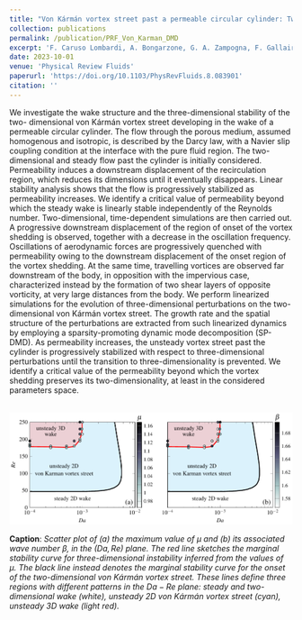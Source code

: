 ```yaml
---
title: "Von Kármán vortex street past a permeable circular cylinder: Two-dimensional flow and dynamic-mode-decomposition-based secondary stability analysis"
collection: publications
permalink: /publication/PRF_Von_Karman_DMD
excerpt: 'F. Caruso Lombardi, A. Bongarzone, G. A. Zampogna, F. Gallaire, S. Camarri and P. G. Ledda'
date: 2023-10-01
venue: 'Physical Review Fluids'
paperurl: 'https://doi.org/10.1103/PhysRevFluids.8.083901'
citation: ''
---
```

We investigate the wake structure and the three-dimensional stability of the two- dimensional von Kármán vortex street developing in the wake of a permeable circular cylinder. The flow through the porous medium, assumed homogenous and isotropic, is described by the Darcy law, with a Navier slip coupling condition at the interface with the pure fluid region. The two-dimensional and steady flow past the cylinder is initially considered. Permeability induces a downstream displacement of the recirculation region, which reduces its dimensions until it eventually disappears. Linear stability analysis shows that the flow is progressively stabilized as permeability increases. We identify a critical value of permeability beyond which the steady wake is linearly stable independently of the Reynolds number. Two-dimensional, time-dependent simulations are then carried out. A progressive downstream displacement of the region of onset of the vortex shedding is observed, together with a decrease in the oscillation frequency. Oscillations of aerodynamic forces are progressively quenched with permeability owing to the downstream displacement of the onset region of the vortex shedding. At the same time, travelling vortices are observed far downstream of the body, in opposition with the impervious case, characterized instead by the formation of two shear layers of opposite vorticity, at very large distances from the body. We perform linearized simulations for the evolution of three-dimensional perturbations on the two-dimensional von Kármán vortex street. The growth rate and the spatial structure of the perturbations are extracted from such linearized dynamics by employing a sparsity-promoting dynamic mode decomposition (SP-DMD). As permeability increases, the unsteady vortex street past the cylinder is progressively stabilized with respect to three-dimensional perturbations until the transition to three-dimensionality is prevented. We identify a critical value of the permeability beyond which the vortex shedding preserves its two-dimensionality, at least in the considered parameters space.

<br/><img src='/images/PRF_Von_Karman_DMD_GA.pdf'>

**Caption**: _Scatter plot of (a) the maximum value of μ and (b) its associated wave number $\beta$, in the $\left(Da,Re\right)$ plane. The red line sketches the marginal stability curve for three-dimensional instability inferred from the values of $\mu$. The black line instead denotes the marginal stability curve for the onset of the two-dimensional von Kármán vortex street. These lines define three regions with different patterns in the $Da-Re$ plane: steady and two-dimensional wake (white), unsteady 2D von Kármán vortex street (cyan), unsteady 3D wake (light red)._
